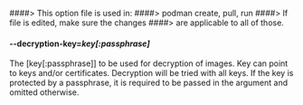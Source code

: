 ####> This option file is used in:
####> podman create, pull, run
####> If file is edited, make sure the changes
####> are applicable to all of those.

#### **--decryption-key**=_key[:passphrase]_

The [key[:passphrase]] to be used for decryption of images. Key can point to keys and/or certificates. Decryption will be tried with all keys. If the key is protected by a passphrase, it is required to be passed in the argument and omitted otherwise.
